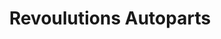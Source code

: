 ---
title: "Revoulutions Autoparts"
url: /san-antonio/revoulutions-autoparts/
shop: piezas de automóviles
---